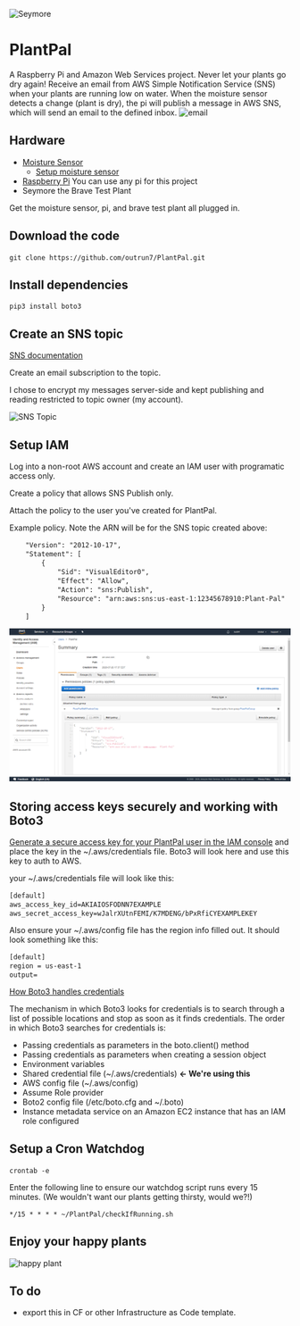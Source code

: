 ![Seymore](https://github.com/outrun7/PlantPal/blob/master/seymore.jpg)

# PlantPal
A Raspberry Pi and Amazon Web Services project. Never let your plants go dry again! Receive an email from AWS Simple Notification Service (SNS) when your plants are running low on water. When the moisture sensor detects a change (plant is dry), the pi will publish a message in AWS SNS, which will send an email to the defined inbox. 
![email](https://github.com/outrun7/PlantPal/blob/master/email.PNG)

## Hardware

- [Moisture Sensor](https://www.amazon.com/gp/product/B071F4RDHY/)
  - [Setup moisture sensor](https://www.instructables.com/id/Soil-Moisture-Sensor-Raspberry-Pi/)
- [Raspberry Pi](https://www.amazon.com/ELEMENT-Element14-Raspberry-Pi-Motherboard/dp/B07P4LSDYV) You can use any pi for this project 
- Seymore the Brave Test Plant  

Get the moisture sensor, pi, and brave test plant all plugged in. 

## Download the code
    git clone https://github.com/outrun7/PlantPal.git
   
## Install dependencies
    pip3 install boto3
    
## Create an SNS topic 
[SNS documentation](https://docs.aws.amazon.com/sns/latest/dg/sns-tutorial-create-topic.html)

Create an email subscription to the topic. 

I chose to encrypt my messages server-side and kept publishing and reading restricted to topic owner (my account). 

![SNS Topic](https://github.com/outrun7/PlantPal/blob/master/snsTopic.PNG)

## Setup IAM
Log into a non-root AWS account and create an IAM user with programatic access only.

Create a policy that allows SNS Publish only. 

Attach the policy to the user you've created for PlantPal. 

Example policy. Note the ARN will be for the SNS topic created above:
````{
    "Version": "2012-10-17",
    "Statement": [
        {
            "Sid": "VisualEditor0",
            "Effect": "Allow",
            "Action": "sns:Publish",
            "Resource": "arn:aws:sns:us-east-1:12345678910:Plant-Pal"    
        }
    ]
````

![PlantPal User](IAMPlantPalUser.PNG)

## Storing access keys securely and working with Boto3
[Generate a secure access key for your PlantPal user in the IAM console](https://docs.aws.amazon.com/general/latest/gr/aws-access-keys-best-practices.html) and place the key in the ~/.aws/credentials file. Boto3 will look here and use this key to auth to AWS. 

your ~/.aws/credentials file will look like this: 
````
[default]
aws_access_key_id=AKIAIOSFODNN7EXAMPLE
aws_secret_access_key=wJalrXUtnFEMI/K7MDENG/bPxRfiCYEXAMPLEKEY
````

Also ensure your ~/.aws/config file has the region info filled out. It should look something like this: 
````
[default]
region = us-east-1
output=
````

[How Boto3 handles credentials](https://boto3.amazonaws.com/v1/documentation/api/1.9.46/guide/configuration.html)  

The mechanism in which Boto3 looks for credentials is to search through a list of possible locations and stop as soon as it finds credentials. The order in which Boto3 searches for credentials is:

- Passing credentials as parameters in the boto.client() method
- Passing credentials as parameters when creating a session object
- Environment variables
- Shared credential file (~/.aws/credentials)   **<- We're using this**
- AWS config file (~/.aws/config)
- Assume Role provider
- Boto2 config file (/etc/boto.cfg and ~/.boto)
- Instance metadata service on an Amazon EC2 instance that has an IAM role configured

## Setup a Cron Watchdog
    crontab -e 
    
Enter the following line to ensure our watchdog script runs every 15 minutes. (We wouldn't want our plants getting thirsty, would we?!)

    */15 * * * * ~/PlantPal/checkIfRunning.sh
    
## Enjoy your happy plants 
![happy plant](https://media2.giphy.com/media/ZNn2OLYWJYDC60OKuo/giphy.gif?cid=ecf05e47ujyv884o0b04799z8a9qbjb2t2e8ezh1ryp1qbss&rid=giphy.gif)

## To do
- export this in CF or other Infrastructure as Code template.

